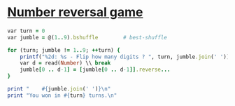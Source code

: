 [1]: https://rosettacode.org/wiki/Number_reversal_game

# [Number reversal game][1]

```ruby
var turn = 0
var jumble = @(1..9).bshuffle        # best-shuffle

for (turn; jumble != 1..9; ++turn) {
    printf("%2d: %s - Flip how many digits ? ", turn, jumble.join(' '))
    var d = read(Number) \\ break
    jumble[0 .. d-1] = [jumble[0 .. d-1]].reverse...
}

print "    #{jumble.join(' ')}\n"
print "You won in #{turn} turns.\n"
```
